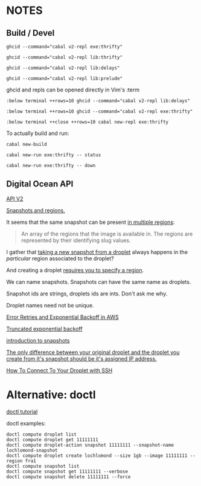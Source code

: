 # NOTES

## Build / Devel

    ghcid --command="cabal v2-repl exe:thrifty"

    ghcid --command="cabal v2-repl lib:thrifty"

    ghcid --command="cabal v2-repl lib:delays"

    ghcid --command="cabal v2-repl lib:prelude"

ghcid and repls can be opened directly in Vim's :term

    :below terminal ++rows=10 ghcid --command="cabal v2-repl lib:delays"

    :below terminal ++rows=10 ghcid --command="cabal v2-repl exe:thrifty"

    :below terminal ++close ++rows=10 cabal new-repl exe:thrifty
 
To actually build and run:

    cabal new-build

    cabal new-run exe:thrifty -- status

    cabal new-run exe:thrifty -- down

## Digital Ocean API

[API V2](https://developers.digitalocean.com/documentation/v2/)

[Snapshots and regions.](https://www.digitalocean.com/community/tutorials/how-to-migrate-digitalocean-droplets-using-snapshots#step-2-%E2%80%94-adding-the-snapshot-to-new-region-(optional))

It seems that the same snapshot can be present [in multiple regions](https://developers.digitalocean.com/documentation/v2/#list-all-droplet-snapshots):

> An array of the regions that the image is available in. The regions are
> represented by their identifying slug values.

I gather that [taking a new snapshot from a
droplet](https://developers.digitalocean.com/documentation/v2/#snapshot-a-droplet)
always happens in the *particular* region associated to the droplet?

And creating a droplet [requires you to specify a region](https://developers.digitalocean.com/documentation/v2/#create-a-new-droplet).

We can name snapshots. Snapshots can have the same name as droplets.

Snapshot ids are strings, droplets ids are ints. Don't ask me why.

Droplet names need not be unique.

[Error Retries and Exponential Backoff in AWS](https://docs.aws.amazon.com/general/latest/gr/api-retries.html)

[Truncated exponential backoff](https://cloud.google.com/storage/docs/exponential-backoff)

[introduction to snapshots](https://www.digitalocean.com/community/tutorials/an-introduction-to-digitalocean-snapshots)

[The only difference between your original droplet and the droplet you create from it's snapshot should be it's assigned IP address.](https://www.digitalocean.com/community/questions/snapshot-and-re-creating-a-server-from-it)

[How To Connect To Your Droplet with SSH](https://www.digitalocean.com/community/tutorials/how-to-connect-to-your-droplet-with-ssh)

# Alternative: doctl


[doctl tutorial](https://www.digitalocean.com/community/tutorials/how-to-use-doctl-the-official-digitalocean-command-line-client)

doctl examples:

    doctl compute droplet list
    doctl compute droplet get 11111111
    doctl compute droplet-action snapshot 11111111 --snapshot-name lochlomond-snapshot
    doctl compute droplet create lochlomond --size 1gb --image 11111111 --region fra1
    doctl compute snapshot list
    doctl compute snapshot get 11111111 --verbose
    doctl compute snapshot delete 11111111 --force
